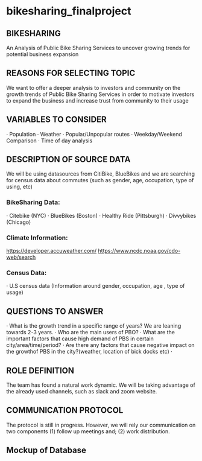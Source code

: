 # bikesharing_finalproject

## BIKESHARING
An Analysis of Public Bike Sharing Services to uncover growing trends for potential business expansion
## REASONS FOR SELECTING TOPIC
We want to offer a deeper analysis to investors and community on the growth trends of Public Bike Sharing Services in order to motivate investors to expand the business and increase trust from community to their usage
## VARIABLES TO CONSIDER
·      Population
·      Weather
·      Popular/Unpopular routes
·      Weekday/Weekend Comparison
·      Time of day analysis
## DESCRIPTION OF SOURCE DATA
We will be using datasources from CitiBike, BlueBikes and we are searching for census data about commutes (such as gender, age, occupation, type of using, etc)
### BikeSharing Data:
·      Citebike (NYC)
·      BlueBikes (Boston)
·      Healthy Ride (Pittsburgh)
·      Divvybikes (Chicago)
 
### Climate Information:
https://developer.accuweather.com/
https://www.ncdc.noaa.gov/cdo-web/search
### Census Data:
·      U.S census data (Information around gender, occupation, age , type of usage)
## QUESTIONS TO ANSWER
·      What is the growth trend in a specific range of years? We are leaning towards 2-3 years.
·      Who are the main users of PBO?
·      What are the important factors that cause high demand of PBS in certain city/area/time/period?
·      Are there any factors that cause negative impact on the growthof PBS in the city?(weather, location of bick docks etc)
·      
## ROLE DEFINITION
The team has found a natural work dynamic. We will be taking advantage of the already used channels, such as slack and zoom website.
## COMMUNICATION PROTOCOL
The protocol is still in progress. However, we will rely our communication on two components
(1) follow up meetings and;
 (2) work distribution.
## Mockup of Database
